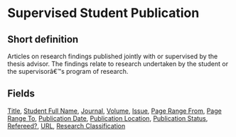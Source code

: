 # Supervised Student Publication
## Short definition
Articles on research findings published jointly with or supervised by the thesis advisor. The findings relate to research undertaken by the student or the supervisorâ€™s program of research.
## Fields
[Title](../Object-Fields/Supervised%20Student%20Publication/Title.md),
[Student Full Name](../Object-Fields/Supervised%20Student%20Publication/Student%20Full%20Name.md),
[Journal](../Object-Fields/Supervised%20Student%20Publication/Journal.md),
[Volume](../Object-Fields/Supervised%20Student%20Publication/Volume.md),
[Issue](../Object-Fields/Supervised%20Student%20Publication/Issue.md),
[Page Range From](../Object-Fields/Supervised%20Student%20Publication/Page%20Range%20From.md),
[Page Range To](../Object-Fields/Supervised%20Student%20Publication/Page%20Range%20To.md),
[Publication Date](../Object-Fields/Supervised%20Student%20Publication/Publication%20Date.md),
[Publication Location](../Object-Fields/Supervised%20Student%20Publication/Publication%20Location.md),
[Publication Status](../Object-Fields/Supervised%20Student%20Publication/Publication%20Status.md),
[Refereed?](../Object-Fields/Supervised%20Student%20Publication/Refereed.md),
[URL](../Object-Fields/Supervised%20Student%20Publication/URL.md),
[Research Classification](../Object-Fields/Supervised%20Student%20Publication/Research%20Classification.md)
